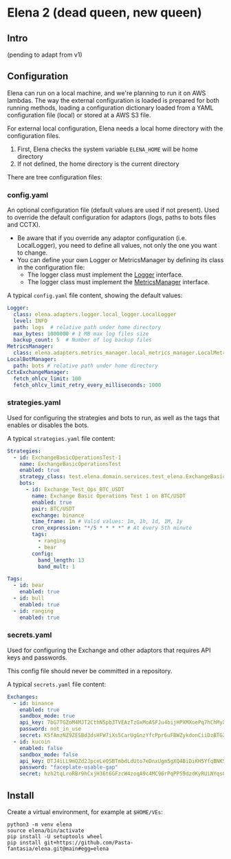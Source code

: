 # Elena 2 (dead queen, new queen)

## Intro

(pending to adapt from v1)


## Configuration

Elena can run on a local machine, and we're planning to run it on AWS lambdas. The way the external configuration is loaded is prepared for both running methods, loading a configuration dictionary loaded from a YAML configuration file (local) or stored at a AWS S3 file.

For external local configuration, Elena needs a local home directory with the configuration files.
1. First, Elena checks the system variable `ELENA_HOME` will be home directory
2. If not defined, the home directory is the current directory

There are tree configuration files:

### config.yaml

An optional configuration file (default values are used if not present). 
Used to override the default configuration for adaptors (logs, paths to bots files and CCTX).

- Be aware that if you override any adaptor configuration (i.e. LocalLogger), you need to define all values, not only the one you want to change.
- You can define your own Logger or MetricsManager by defining its class in the configuration file:
  - The logger class must implement the [Logger](./elena/domain/ports/logger.py) interface.
  - The logger class must implement the [MetricsManager](./elena/domain/ports/metrics_manager.py) interface.

A typical `config.yaml` file content, showing the default values:

```yaml
Logger:
  class: elena.adapters.logger.local_logger.LocalLogger
  level: INFO
  path: logs  # relative path under home directory
  max_bytes: 1000000 # 1 MB max log files size
  backup_count: 5  # Number of log backup files
MetricsManager:
  class: elena.adapters.metrics_manager.local_metrics_manager.LocalMetricsManager
LocalBotManager:
  path: bots # relative path under home directory
CctxExchangeManager:
  fetch_ohlcv_limit: 100
  fetch_ohlcv_limit_retry_every_milliseconds: 1000
```


### strategies.yaml

Used for configuring the strategies and bots to run, as well as the tags that enables or disables the bots.

A typical `strategies.yaml` file content:

```yaml
Strategies:
  - id: ExchangeBasicOperationsTest-1
    name: ExchangeBasicOperationsTest
    enabled: true
    strategy_class: test.elena.domain.services.test_elena.ExchangeBasicOperationsBot
    bots:
      - id: Exchange_Test_Ops_BTC_USDT
        name: Exchange Basic Operations Test 1 on BTC/USDT
        enabled: true
        pair: BTC/USDT
        exchange: binance
        time_frame: 1m # Valid values: 1m, 1h, 1d, 1M, 1y
        cron_expression: "*/5 * * * *" # At every 5th minute
        tags:
          - ranging
          - bear
        config:
          band_length: 13
          band_mult: 1

Tags:
  - id: bear
    enabled: true
  - id: bull
    enabled: true
  - id: ranging
    enabled: true
```

### secrets.yaml

Used for configuring the Exchange and other adaptors that requires API keys and passwords.

This config file should never be committed in a repository.

A typical `secrets.yaml` file content:

```yaml
Exchanges:
  - id: binance
    enabled: true
    sandbox_mode: true
    api_key: 7bG7TGZoM4MJT2CthNSpb3TVEAzTzGxMoASFJu4bijHPXMXoePq7hChMyXQWAFRjg
    password: not_in_use
    secret: K5fAmzNZ9ZESBd3dsHFW7iXs5CarUgGnzYfcPpr6uFBWZykdonCiiDzBTGZP7taXZ
  - id: kucoin
    enabled: false
    sandbox_mode: false
    api_key: DTJ4iLL9mQZd2JpceLeQSBTmbdLdUto7eDnxUgm5gXQ4BiDiKH5YfqBNKSPVRZQvN
    password: "faceplate-usable-gap"
    secret: hzh2tqLroRBr9hCxjH36t6GFzcW4zoqA9c4MC96rPqPP59dzdKyRUiNYqsGxkCxoQ
```

## Install

Create a virtual environment, for example at `$HOME/VEs`:

```shell
python3 -m venv elena
source elena/bin/activate
pip install -U setuptools wheel
pip install git+https://github.com/Pasta-fantasia/elena.git@main#egg=elena
```

